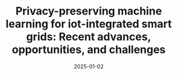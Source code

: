 ---
title: "Privacy-preserving machine learning for iot-integrated smart grids: Recent advances, opportunities, and challenges"
authors: "M. Ali, M. Suchismita, S. S. Ali, and B. J. Choi"
date: 2025-01-02
venue: "Energies"
doi: "https://doi.org/10.3390/en18102515"
type: "manuscript"
category: "manuscripts"
layout: single
author_profile: true
--- 